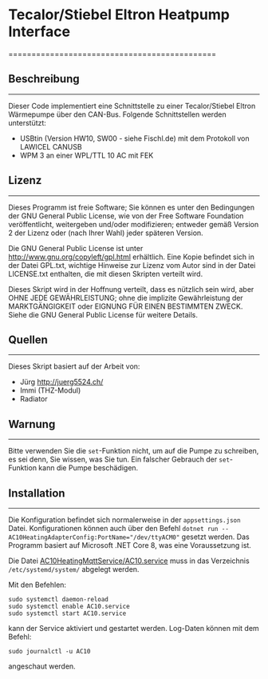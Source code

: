 # Tecalor/Stiebel Eltron Heatpump Interface
=============================================

## Beschreibung
---------------

Dieser Code implementiert eine Schnittstelle zu einer Tecalor/Stiebel Eltron Wärmepumpe über den CAN-Bus. Folgende Schnittstellen werden unterstützt:

* USBtin (Version HW10, SW00 - siehe Fischl.de) mit dem Protokoll von LAWICEL CANUSB
* WPM 3 an einer WPL/TTL 10 AC mit FEK

## Lizenz
-------

Dieses Programm ist freie Software; Sie können es unter den Bedingungen der GNU General Public License, wie von der Free Software Foundation veröffentlicht, weitergeben und/oder modifizieren; entweder gemäß Version 2 der Lizenz oder (nach Ihrer Wahl) jeder späteren Version.

Die GNU General Public License ist unter <http://www.gnu.org/copyleft/gpl.html> erhältlich. Eine Kopie befindet sich in der Datei GPL.txt, wichtige Hinweise zur Lizenz vom Autor sind in der Datei LICENSE.txt enthalten, die mit diesen Skripten verteilt wird.

Dieses Skript wird in der Hoffnung verteilt, dass es nützlich sein wird, aber OHNE JEDE GEWÄHRLEISTUNG; ohne die implizite Gewährleistung der MARKTGÄNGIGKEIT oder EIGNUNG FÜR EINEN BESTIMMTEN ZWECK. Siehe die GNU General Public License für weitere Details.

## Quellen
----------

Dieses Skript basiert auf der Arbeit von:

* Jürg <http://juerg5524.ch/>
* Immi (THZ-Modul)
* Radiator

## Warnung
----------

Bitte verwenden Sie die `set`-Funktion nicht, um auf die Pumpe zu schreiben, es sei denn, Sie wissen, was Sie tun. Ein falscher Gebrauch der `set`-Funktion kann die Pumpe beschädigen.

## Installation
-------------

Die Konfiguration befindet sich normalerweise in der `appsettings.json` Datei. Konfigurationen können auch über den Befehl `dotnet run --AC10HeatingAdapterConfig:PortName="/dev/ttyACM0"` gesetzt werden. Das Programm basiert auf Microsoft .NET Core 8, was eine Voraussetzung ist.

Die Datei [AC10HeatingMqttService/AC10.service](AC10HeatingMqttService/AC10.service) muss in das Verzeichnis `/etc/systemd/system/` abgelegt werden.

Mit den Befehlen:

	sudo systemctl daemon-reload
	sudo systemctl enable AC10.service
	sudo systemctl start AC10.service

kann der Service aktiviert und gestartet werden. Log-Daten können mit dem Befehl:

	sudo journalctl -u AC10

angeschaut werden.
